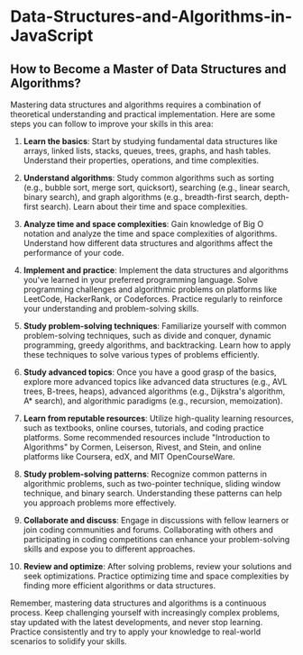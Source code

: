 # Data-Structures-and-Algorithms-in-JavaScript

## How to Become a Master of Data Structures and Algorithms?

Mastering data structures and algorithms requires a combination of theoretical understanding and practical implementation. Here are some steps you can follow to improve your skills in this area:

1. **Learn the basics**: Start by studying fundamental data structures like arrays, linked lists, stacks, queues, trees, graphs, and hash tables. Understand their properties, operations, and time complexities.

2. **Understand algorithms**: Study common algorithms such as sorting (e.g., bubble sort, merge sort, quicksort), searching (e.g., linear search, binary search), and graph algorithms (e.g., breadth-first search, depth-first search). Learn about their time and space complexities.

3. **Analyze time and space complexities**: Gain knowledge of Big O notation and analyze the time and space complexities of algorithms. Understand how different data structures and algorithms affect the performance of your code.

4. **Implement and practice**: Implement the data structures and algorithms you've learned in your preferred programming language. Solve programming challenges and algorithmic problems on platforms like LeetCode, HackerRank, or Codeforces. Practice regularly to reinforce your understanding and problem-solving skills.

5. **Study problem-solving techniques**: Familiarize yourself with common problem-solving techniques, such as divide and conquer, dynamic programming, greedy algorithms, and backtracking. Learn how to apply these techniques to solve various types of problems efficiently.

6. **Study advanced topics**: Once you have a good grasp of the basics, explore more advanced topics like advanced data structures (e.g., AVL trees, B-trees, heaps), advanced algorithms (e.g., Dijkstra's algorithm, A* search), and algorithmic paradigms (e.g., recursion, memoization).

7. **Learn from reputable resources**: Utilize high-quality learning resources, such as textbooks, online courses, tutorials, and coding practice platforms. Some recommended resources include "Introduction to Algorithms" by Cormen, Leiserson, Rivest, and Stein, and online platforms like Coursera, edX, and MIT OpenCourseWare.

8. **Study problem-solving patterns**: Recognize common patterns in algorithmic problems, such as two-pointer technique, sliding window technique, and binary search. Understanding these patterns can help you approach problems more effectively.

9. **Collaborate and discuss**: Engage in discussions with fellow learners or join coding communities and forums. Collaborating with others and participating in coding competitions can enhance your problem-solving skills and expose you to different approaches.

10. **Review and optimize**: After solving problems, review your solutions and seek optimizations. Practice optimizing time and space complexities by finding more efficient algorithms or data structures.

Remember, mastering data structures and algorithms is a continuous process. Keep challenging yourself with increasingly complex problems, stay updated with the latest developments, and never stop learning. Practice consistently and try to apply your knowledge to real-world scenarios to solidify your skills.

